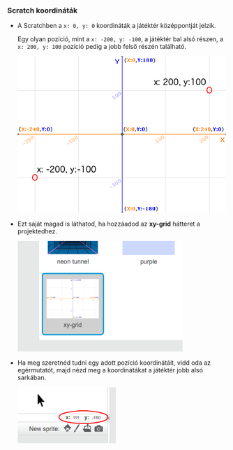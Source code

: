 ### Scratch koordináták

+ A Scratchben a `x: 0, y: 0` koordináták a játéktér középpontját jelzik.
    
    Egy olyan pozíció, mint a `x: -200, y: -100`, a játéktér bal alsó részen, a `x: 200, y: 100` pozíció pedig a jobb felső részén található.
    
    ![Játéktér-koordináták](images/coordinates-stage.png)

+ Ezt saját magad is láthatod, ha hozzáadod az **xy-grid** hátteret a projektedhez.
    
    ![Játéktér-koordináták](images/coordinates-backdrop.png)

+ Ha meg szeretnéd tudni egy adott pozíció koordinátáit, vidd oda az egérmutatót, majd nézd meg a koordinátákat a játéktér jobb alsó sarkában.
    
    ![Koordinátaértékek](images/coordinates-xy-example.png)